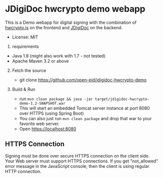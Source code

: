 # JDigiDoc hwcrypto demo webapp

This is a Demo webapp for digital signing with the combination of [hwcrypto.js](https://github.com/open-eid/hwcrypto.js/wiki) on the frontend and [JDigiDoc](https://github.com/open-eid/jdigidoc) on the backend.

 * License: MIT

1. requirements

  * Java 1.8 (might also work with 1.7 - not tested)
  * Apache Maven 3.2 or above

2. Fetch the source

   * git clone https://github.com/open-eid/jdigidoc-hwcrypto-demo

3. Build & Run

   * run `mvn clean package && java -jar target/jdigidoc-hwcrypto-demo-1.2-SNAPSHOT.war`
   * This will start an embedded Tomcat server instance at port 8080 over HTTPS (using Spring Boot)
   * You can also just run `mvn clean package` and drop that war to your favorite web server.
   * Open [https://localhost:8080](https://localhost:8080)

## HTTPS Connection

Signing must be done over secure HTTPS connection on the client side. Your Web server must support HTTPS connections.
If you get "not_allowed" error message in the JavaScript console, then the client is using regular HTTP connection.

